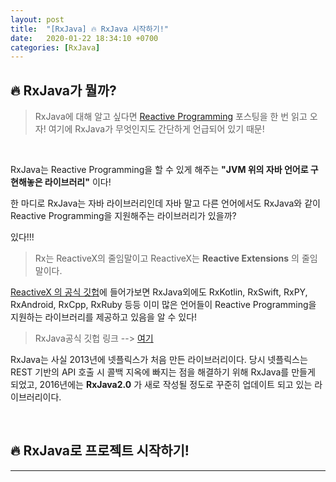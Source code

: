 ```yaml
---
layout: post
title:  "[RxJava] 🔥 RxJava 시작하기!"
date:   2020-01-22 18:34:10 +0700
categories: [RxJava]
---
```


## 🔥 RxJava가 뭘까?

> RxJava에 대해 알고 싶다면 [Reactive Programming]() 포스팅을 한 번 읽고 오자! 여기에 RxJava가 무엇인지도 간단하게 언급되어 있기 때문!

<br>

RxJava는 Reactive Programming을 할 수 있게 해주는 __"JVM 위의 자바 언어로 구현해놓은 라이브러리"__ 이다!

한 마디로 RxJava는 자바 라이브러리인데 자바 말고 다른 언어에서도 RxJava와 같이 Reactive Programming을 지원해주는 라이브러리가 있을까?

있다!!!

> Rx는 ReactiveX의 줄임말이고 ReactiveX는 __Reactive Extensions__ 의 줄임말이다. 

[ReactiveX 의 공식 깃헙](https://github.com/ReactiveX)에 들어가보면 RxJava외에도 RxKotlin, RxSwift, RxPY, RxAndroid, RxCpp, RxRuby 등등 이미 많은 언어들이 Reactive Programming을 지원하는 라이브러리를 제공하고 있음을 알 수 있다!

> RxJava공식 깃헙 링크 --> [여기](https://github.com/ReactiveX/RxJava) 

RxJava는 사실 2013년에 넷플릭스가 처음 만든 라이브러리이다. 당시 넷플릭스는 REST 기반의 API 호출 시 콜백 지옥에 빠지는 점을 해결하기 위해 RxJava를 만들게 되었고, 2016년에는 __RxJava2.0__ 가 새로 작성될 정도로 꾸준히 업데이트 되고 있는 라이브러리이다. 

<br>

## 🔥 RxJava로 프로젝트 시작하기!
---